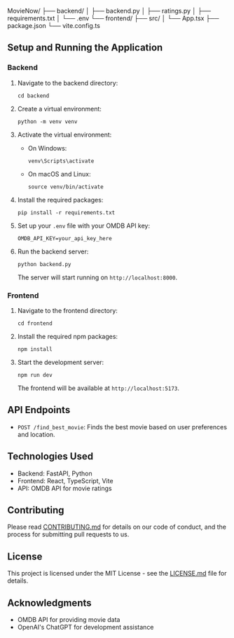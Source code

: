 MovieNow/
├── backend/
│ ├── backend.py
│ ├── ratings.py
│ ├── requirements.txt
│ └── .env
└── frontend/
├── src/
│ └── App.tsx
├── package.json
└── vite.config.ts

## Setup and Running the Application

### Backend

1. Navigate to the backend directory:
   ```
   cd backend
   ```

2. Create a virtual environment:
   ```
   python -m venv venv
   ```

3. Activate the virtual environment:
   - On Windows:
     ```
     venv\Scripts\activate
     ```
   - On macOS and Linux:
     ```
     source venv/bin/activate
     ```

4. Install the required packages:
   ```
   pip install -r requirements.txt
   ```

5. Set up your `.env` file with your OMDB API key:
   ```
   OMDB_API_KEY=your_api_key_here
   ```

6. Run the backend server:
   ```
   python backend.py
   ```

   The server will start running on `http://localhost:8000`.

### Frontend

1. Navigate to the frontend directory:
   ```
   cd frontend
   ```

2. Install the required npm packages:
   ```
   npm install
   ```

3. Start the development server:
   ```
   npm run dev
   ```

   The frontend will be available at `http://localhost:5173`.

## API Endpoints

- `POST /find_best_movie`: Finds the best movie based on user preferences and location.

## Technologies Used

- Backend: FastAPI, Python
- Frontend: React, TypeScript, Vite
- API: OMDB API for movie ratings

## Contributing

Please read [CONTRIBUTING.md](CONTRIBUTING.md) for details on our code of conduct, and the process for submitting pull requests to us.

## License

This project is licensed under the MIT License - see the [LICENSE.md](LICENSE.md) file for details.

## Acknowledgments

- OMDB API for providing movie data
- OpenAI's ChatGPT for development assistance
